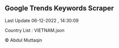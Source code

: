 

## Google Trends Keywords Scraper 
 
Last Update 06-12-2022 , 14:30:09

Country List :
VIETNAM.json



© Abdul Muttaqin 
